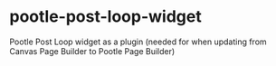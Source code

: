 # pootle-post-loop-widget
Pootle Post Loop widget as a plugin (needed for when updating from Canvas Page Builder to Pootle Page Builder)
